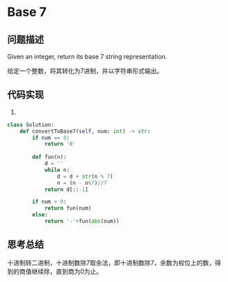 # Base 7

## 问题描述

Given an integer, return its base 7 string representation.

给定一个整数，将其转化为7进制，并以字符串形式输出。

## 代码实现

1.
```python
class Solution:
    def convertToBase7(self, num: int) -> str:
        if num == 0:
            return '0'
        
        def fun(n):
            d = ''
            while n:
                d = d + str(n % 7)
                n = (n - n%7)//7
            return d[::-1]

        if num > 0:
            return fun(num)
        else:
            return '-'+fun(abs(num))
```

## 思考总结

十进制转二进制，十进制数除7取余法，即十进制数除7，余数为权位上的数，得到的商值继续除，直到商为0为止。